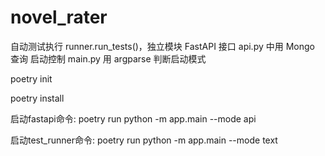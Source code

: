 # novel_rater
自动测试执行	runner.run_tests()，独立模块
FastAPI 接口	api.py 中用 Mongo 查询
启动控制	main.py 用 argparse 判断启动模式

poetry init

poetry install

启动fastapi命令: poetry run python -m app.main --mode api

启动test_runner命令:  poetry run python -m app.main --mode text